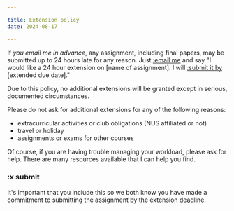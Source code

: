 ```yaml
---

title: Extension policy
date: 2024-08-17

---
```


If _you email me in advance_, any assignment, including final papers, may be submitted up to 24 hours late for any reason. Just [:email me](../course-info/tech-guidelines#course-email) and say "I would like a 24 hour extension on [name of assignment]. I will [:submit it by](#x-submit) [extended due date]."

Due to this policy, no additional extensions will be granted except in serious, documented circumstances.

Please do not ask for additional extensions for any of the following reasons:

- extracurricular activities or club obligations (NUS affiliated or not)
- travel or holiday
- assignments or exams for other courses

Of course, if you are having trouble managing your workload, please ask for help. There are many resources available that I can help you find.

### :x submit

It's important that you include this so we both know you have made a commitment to submitting the assignment by the extension deadline.
